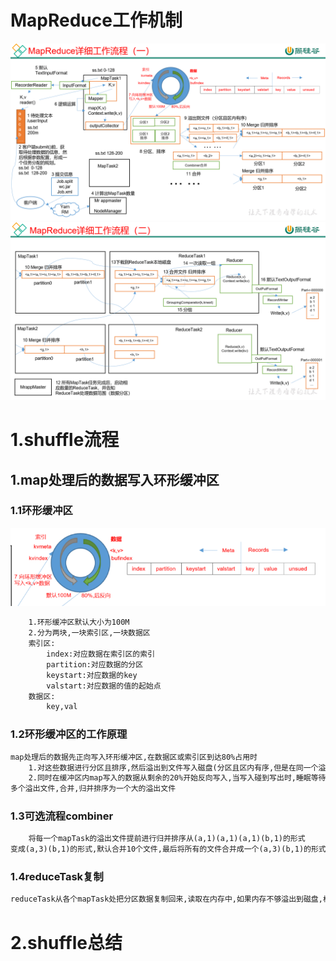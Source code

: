 # MapReduce工作机制
![MapTask](../pictures/mapreduce1.png)
![ReduceTask](../pictures/mapreduce2.png)

# 1.shuffle流程
## 1.map处理后的数据写入环形缓冲区
### 1.1环形缓冲区
![环形缓冲区](../pictures/环形缓冲区.png)
```txt
    1.环形缓冲区默认大小为100M
    2.分为两块,一块索引区,一块数据区
    索引区:
        index:对应数据在索引区的索引
        partition:对应数据的分区
        keystart:对应数据的key
        valstart:对应数据的值的起始点
    数据区:
        key,val   
```
### 1.2环形缓冲区的工作原理
```txt
map处理后的数据先正向写入环形缓冲区,在数据区或索引区到达80%占用时
    1.对这些数据进行分区且排序,然后溢出到文件写入磁盘(分区且区内有序,但是在同一个溢出文件中),排序方式为快速排序
    2.同时在缓冲区内map写入的数据从剩余的20%开始反向写入,当写入碰到写出时,睡眠等待写出
多个溢出文件,合并,归并排序为一个大的溢出文件    
```

### 1.3可选流程combiner
```txt
    将每一个mapTask的溢出文件提前进行归并排序从(a,1)(a,1)(a,1)(b,1)的形式
变成(a,3)(b,1)的形式,默认合并10个文件,最后将所有的文件合并成一个(a,3)(b,1)的形式的大文件,可选压缩,写入磁盘
```

### 1.4reduceTask复制
```txt
reduceTask从各个mapTask处把分区数据复制回来,读取在内存中,如果内存不够溢出到磁盘,根据对应的分区做归并排序,然后按照key分组,发送给reduce方法
```

# 2.shuffle总结
```txt
```
